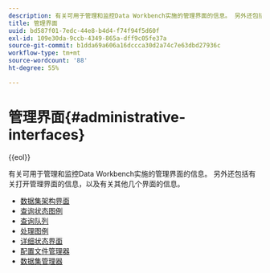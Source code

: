 ```yaml
---
description: 有关可用于管理和监控Data Workbench实施的管理界面的信息。 另外还包括有关打开管理界面的信息，以及有关其他几个界面的信息。
title: 管理界面
uuid: bd587f01-7edc-44e8-b4d4-f74f94f5d60f
exl-id: 109e30da-9ccb-4349-865a-dff9c05fe37a
source-git-commit: b1dda69a606a16dccca30d2a74c7e63dbd27936c
workflow-type: tm+mt
source-wordcount: '88'
ht-degree: 55%

---
```


# 管理界面{#administrative-interfaces}

{{eol}}

有关可用于管理和监控Data Workbench实施的管理界面的信息。 另外还包括有关打开管理界面的信息，以及有关其他几个界面的信息。

* [数据集架构界面](c-dtst-sch-intrf.md)
* [查询状态图例](c-query-stat-lgnd.md)
* [查询队列](c-query-que/c-query-que.md)
* [处理图例](c-pro-lgd.md)
* [详细状态界面](c-det-stat-interf.md)
* [配置文件管理器](https://experienceleague.adobe.com/docs/data-workbench/using/client/ui-analysis-features/cstm-prof-files-mgrs/c-new-prof-mgrs.html)
* [数据集管理器](c-dataset-mgrs/c-dataset-mgrs.md)
